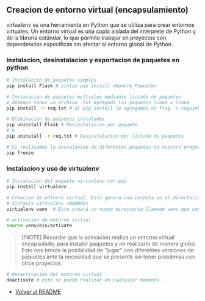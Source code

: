 
## Creacion de entorno virtual (encapsulamiento)
virtualenv es una herramienta en Python que se utiliza para crear entornos virtuales. Un entorno virtual es una copia aislada del intérprete de Python y de la librería estándar, lo que permite trabajar en proyectos con dependencias específicas sin afectar al entorno global de Python.



### Instalacion, desinstalacion y exportacion de paquetes en python

```bash
# Instalacion de paquetes simples
pip install Flask # sintax pip install <Nombre_Paquete>
```

```bash
# Instalacion de paquetes multiples mediante listado de paquetes
# debemos tener un archivo .txt agregado los paquetes linea x linea
pip install -r req.txt # al pip install le agregamos el flag -r seguido del txt
```

```bash
# Eliminacion de paquetes instalados
pip uninstall Flask # Desinstalacion por paquete
# O
pip uninstall -r req.txt # Desinstalacion por listado de paquetes
```

```bash
# Si realizamos la instalacion de diferentes paquetes en nuestro proyecto y no tenemos idea de cuales fueron con sus respectiva versiones, podemos exportarlo de la siguiente manera
pip freeze
```

### Instalacion y uso de virtualenv

```bash
# Instalacion del paquete virtualenv con pip
pip install virtualenv
```

```bash
# Creacion de entorno virtual. Esto genera una carpeta en el directorio raiz de tu proyecto con el nombre que le brindes
# sintaxis virtualenv <NOMBRE>
virtualenv venv  # Esto creará un nuevo directorio llamado venv que contendrá el entorno virtual
```

```bash
# activacion de entorno virtual 
source venv/bin/activate
```
>[!NOTE] Recordar que la activacion realiza un entorno virtual encapsulado, para instalar paquetes y no realizarlo de manera global. Esto nos brinda la posibilidad de "jugar" con diferentes versiones de paquetes ante la necesidad que se presente sin tener problemas con otros proyectos.


```bash
# desactivacion del entorno virtual
deactivate # esto se puede realizar en cualquier momento.
```

- [Volver al README](README.md)